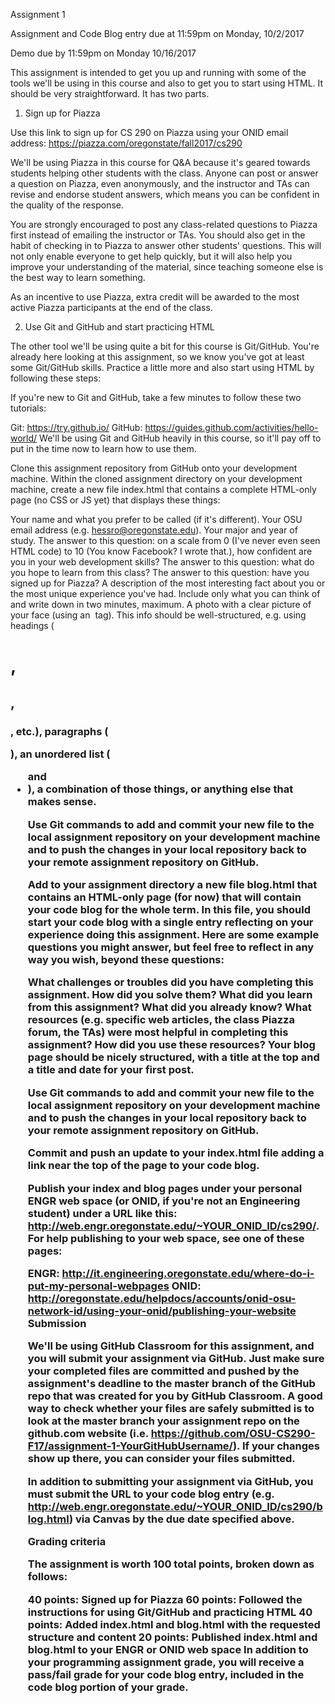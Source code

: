 Assignment 1

Assignment and Code Blog entry due at 11:59pm on Monday, 10/2/2017

Demo due by 11:59pm on Monday 10/16/2017

This assignment is intended to get you up and running with some of the tools we'll be using in this course and also to get you to start using HTML. It should be very straightforward. It has two parts.

1. Sign up for Piazza

Use this link to sign up for CS 290 on Piazza using your ONID email address: https://piazza.com/oregonstate/fall2017/cs290

We'll be using Piazza in this course for Q&A because it's geared towards students helping other students with the class. Anyone can post or answer a question on Piazza, even anonymously, and the instructor and TAs can revise and endorse student answers, which means you can be confident in the quality of the response.

You are strongly encouraged to post any class-related questions to Piazza first instead of emailing the instructor or TAs. You should also get in the habit of checking in to Piazza to answer other students' questions. This will not only enable everyone to get help quickly, but it will also help you improve your understanding of the material, since teaching someone else is the best way to learn something.

As an incentive to use Piazza, extra credit will be awarded to the most active Piazza participants at the end of the class.

2. Use Git and GitHub and start practicing HTML

The other tool we'll be using quite a bit for this course is Git/GitHub. You're already here looking at this assignment, so we know you've got at least some Git/GitHub skills. Practice a little more and also start using HTML by following these steps:

If you're new to Git and GitHub, take a few minutes to follow these two tutorials:

Git: https://try.github.io/
GitHub: https://guides.github.com/activities/hello-world/
We'll be using Git and GitHub heavily in this course, so it'll pay off to put in the time now to learn how to use them.

Clone this assignment repository from GitHub onto your development machine. Within the cloned assignment directory on your development machine, create a new file index.html that contains a complete HTML-only page (no CSS or JS yet) that displays these things:

Your name and what you prefer to be called (if it's different).
Your OSU email address (e.g. hessro@oregonstate.edu).
Your major and year of study.
The answer to this question: on a scale from 0 (I've never even seen HTML code) to 10 (You know Facebook? I wrote that.), how confident are you in your web development skills?
The answer to this question: what do you hope to learn from this class?
The answer to this question: have you signed up for Piazza?
A description of the most interesting fact about you or the most unique experience you've had. Include only what you can think of and write down in two minutes, maximum.
A photo with a clear picture of your face (using an <img> tag).
This info should be well-structured, e.g. using headings (<h1>, <h2>, <h3>, etc.), paragraphs (<p>), an unordered list (<ul> and <li>), a combination of those things, or anything else that makes sense.

Use Git commands to add and commit your new file to the local assignment repository on your development machine and to push the changes in your local repository back to your remote assignment repository on GitHub.

Add to your assignment directory a new file blog.html that contains an HTML-only page (for now) that will contain your code blog for the whole term. In this file, you should start your code blog with a single entry reflecting on your experience doing this assignment. Here are some example questions you might answer, but feel free to reflect in any way you wish, beyond these questions:

What challenges or troubles did you have completing this assignment. How did you solve them?
What did you learn from this assignment? What did you already know?
What resources (e.g. specific web articles, the class Piazza forum, the TAs) were most helpful in completing this assignment? How did you use these resources?
Your blog page should be nicely structured, with a title at the top and a title and date for your first post.

Use Git commands to add and commit your new file to the local assignment repository on your development machine and to push the changes in your local repository back to your remote assignment repository on GitHub.

Commit and push an update to your index.html file adding a link near the top of the page to your code blog.

Publish your index and blog pages under your personal ENGR web space (or ONID, if you're not an Engineering student) under a URL like this: http://web.engr.oregonstate.edu/~YOUR_ONID_ID/cs290/. For help publishing to your web space, see one of these pages:

ENGR: http://it.engineering.oregonstate.edu/where-do-i-put-my-personal-webpages
ONID: http://oregonstate.edu/helpdocs/accounts/onid-osu-network-id/using-your-onid/publishing-your-website
Submission

We'll be using GitHub Classroom for this assignment, and you will submit your assignment via GitHub. Just make sure your completed files are committed and pushed by the assignment's deadline to the master branch of the GitHub repo that was created for you by GitHub Classroom. A good way to check whether your files are safely submitted is to look at the master branch your assignment repo on the github.com website (i.e. https://github.com/OSU-CS290-F17/assignment-1-YourGitHubUsername/). If your changes show up there, you can consider your files submitted.

In addition to submitting your assignment via GitHub, you must submit the URL to your code blog entry (e.g. http://web.engr.oregonstate.edu/~YOUR_ONID_ID/cs290/blog.html) via Canvas by the due date specified above.

Grading criteria

The assignment is worth 100 total points, broken down as follows:

40 points: Signed up for Piazza
60 points: Followed the instructions for using Git/GitHub and practicing HTML
40 points: Added index.html and blog.html with the requested structure and content
20 points: Published index.html and blog.html to your ENGR or ONID web space
In addition to your programming assignment grade, you will receive a pass/fail grade for your code blog entry, included in the code blog portion of your grade.
